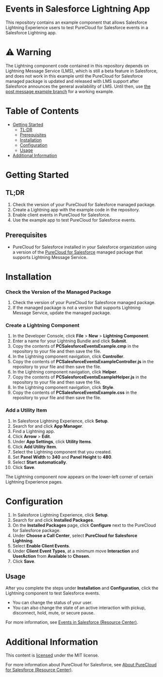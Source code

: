 # Events in Salesforce Lightning App
This repository contains an example component that allows Salesforce Lightning Experience users to test PureCloud for Salesforce events in a Salesforce Lightning app.

# :warning: Warning
The Lightning component code contained in this repository depends on Lightning Message Service (LMS), which is still a beta feature in Salesforce, and does not work in this example until the PureCloud for Salesforce managed package is updated and released with LMS support after Salesforce announces the general availability of LMS. Until then, use [the post message example branch](https://github.com/MyPureCloud/purecloud-for-salesforce-examples/tree/post-message-example) for a working example.

# Table of Contents

* [Getting Started](#getting-started)
  * [TL;DR](#tldr)
  * [Prerequisites](#prerequisites)
  * [Installation](#installation)
  * [Configuration](#configuration)
  * [Usage](#usage)
* [Additional Information](#additional-information)

# Getting Started

## TL;DR

1. Check the version of your PureCloud for Salesforce managed package.
2. Create a Lightning app with the example code in the repository.
3. Enable client events in PureCloud for Salesforce.
4. Use the example app to test PureCloud for Salesforce events.

## Prerequisites

* PureCloud for Salesforce installed in your Salesforce organization using a version of the [PureCloud for Salesforce](https://appexchange.salesforce.com/appxListingDetail?listingId=a0N30000000pvMdEAI) managed package that supports Lightning Message Service.

# Installation

### Check the Version of the Managed Package

1. Check the version of your PureCloud for Salesforce managed package.
2. If the managed package is not a version that supports Lightning Message Service, update the managed package.

### Create a Lightning Component
1. In the Developer Console, click **File** > **New** > **Lightning Component**.
2. Enter a name for your Lightning Bundle and click **Submit**.
3. Copy the contents of **PCSalesforceEventsExample.cmp** in the repository to your file and then save the file.
4. In the Lightning component navigation, click **Controller**.
5. Copy the contents of **PCSalesforceEventsExampleController.js** in the repository to your file and then save the file.
6. In the Lightning component navigation, click **Helper**.
7. Copy the contents of **PCSalesforceEventsExampleHelper.js** in the repository to your file and then save the file.
8. In the Lightning component navigation, click **Style**.
9. Copy the contents of **PCSalesforceEventsExample.css** in the repository to your file and then save the file.

### Add a Utility Item

1. In Salesforce Lightning Experience, click **Setup**.
2. Search for and click **App Manager**.
3. Find a Lightning app.
4. Click **Arrow** > **Edit**.  
5. Under **App Settings**, click **Utility Items**.
6. Click **Add Utility Item**.
7. Select the Lightning component that you created.
8. Set **Panel Width** to **340** and **Panel Height** to **480**.
9. Select **Start automatically**.
10. Click **Save**.

The Lightning component now appears on the lower-left corner of certain Lightning Experience pages.

# Configuration

1. In Salesforce Lightning Experience, click **Setup**.
2. Search for and click **Installed Packages**.
3. On the **Installed Packages** page, click **Configure** next to the PureCloud for Salesforce package.
4. Under **Choose a Call Center**, select **PureCloud for Salesforce Lightning**.
5. Select **Enable Client Events**.
6. Under **Client Event Types**, at a minimum move **Interaction** and **UserAction** from **Available** to **Chosen**.
7. Click **Save**.

## Usage

After you complete the steps under **Installation** and **Configuration**, click the Lightning component to test Salesforce events.

* You can change the status of your user.
* You can also change the state of an active interaction with pickup, disconnect, hold, mute, or secure pause.

For more information, see [Events in Salesforce (Resource Center)](https://help.mypurecloud.com/?p=77239).

# Additional Information

This content is [licensed](LICENSE) under the MIT license.

For more information about PureCloud for Salesforce, see [About PureCloud for Salesforce (Resource Center)](https://help.mypurecloud.com/?p=65221).
